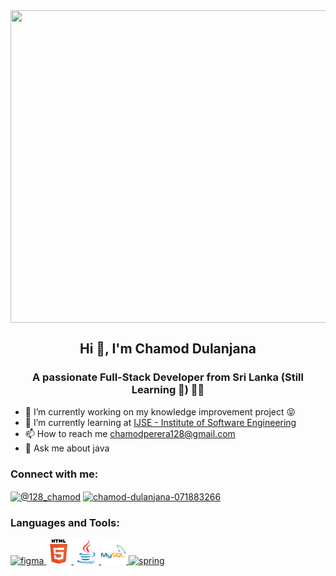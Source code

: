 <img align="center" width="1000" height="500" src="https://i.pinimg.com/564x/48/5c/1d/485c1d1fc54003ab547df7013366b508.jpg">
<h2 align="center">Hi 👋, I'm Chamod Dulanjana </h2>
<h3 align="center">A passionate Full-Stack Developer from Sri Lanka (Still Learning 🤪) 👨‍💻</h3>

- 🔭 I’m currently working on my knowledge improvement project 😝
- 🌱 I’m currently learning at [IJSE - Institute of Software Engineering](https://ijse.lk/)
- 📫 How to reach me chamodperera128@gmail.com
- 💬 Ask me about java

<h3 align="left">Connect with me:</h3>
<p align="left">
<a href="https://twitter.com/@128_chamod" target="blank"><img align="center" src="https://raw.githubusercontent.com/rahuldkjain/github-profile-readme-generator/master/src/images/icons/Social/twitter.svg" alt="@128_chamod" height="30" width="40" /></a>
<a href="https://linkedin.com/in/chamod-dulanjana-071883266" target="blank"><img align="center" src="https://raw.githubusercontent.com/rahuldkjain/github-profile-readme-generator/master/src/images/icons/Social/linked-in-alt.svg" alt="chamod-dulanjana-071883266" height="30" width="40" /></a>
</p>

<h3 align="left">Languages and Tools:</h3>
<p align="left"> <a href="https://www.figma.com/" target="_blank" rel="noreferrer"> <img src="https://www.vectorlogo.zone/logos/figma/figma-icon.svg" alt="figma" width="40" height="40"/> </a> <a href="https://www.w3.org/html/" target="_blank" rel="noreferrer"> <img src="https://raw.githubusercontent.com/devicons/devicon/master/icons/html5/html5-original-wordmark.svg" alt="html5" width="40" height="40"/> </a> <a href="https://www.java.com" target="_blank" rel="noreferrer"> <img src="https://raw.githubusercontent.com/devicons/devicon/master/icons/java/java-original.svg" alt="java" width="40" height="40"/> </a> <a href="https://www.mysql.com/" target="_blank" rel="noreferrer"> <img src="https://raw.githubusercontent.com/devicons/devicon/master/icons/mysql/mysql-original-wordmark.svg" alt="mysql" width="40" height="40"/> </a> <a href="https://spring.io/" target="_blank" rel="noreferrer"> <img src="https://www.vectorlogo.zone/logos/springio/springio-icon.svg" alt="spring" width="40" height="40"/> </a> </p>

<!---
ChamodDulanjana/ChamodDulanjana is a ✨ special ✨ repository because its `README.md` (this file) appears on your GitHub profile.
You can click the Preview link to take a look at your changes.
--->
